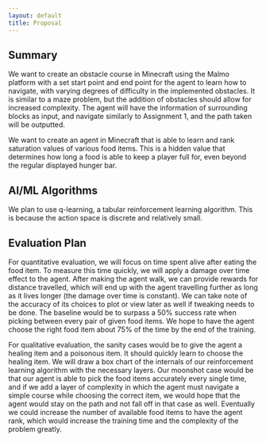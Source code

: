 ```yaml
---
layout: default
title: Proposal
---
```


## Summary
We want to create an obstacle course in Minecraft using the Malmo platform with a set start point and end point for the agent to learn how to navigate, with varying degrees of difficulty in the implemented obstacles. It is similar to a maze problem, but the addition of obstacles should allow for increased complexity. The agent will have the information of surrounding blocks as input, and navigate similarly to Assignment 1, and the path taken will be outputted. 

We want to create an agent in Minecraft that is able to learn and rank saturation values of various food items. This is a hidden value that determines how long a food is able to keep a player full for, even beyond the regular displayed hunger bar.

## AI/ML Algorithms
We plan to use q-learning, a tabular reinforcement learning algorithm. This is because the action space is discrete and relatively small.

## Evaluation Plan
For quantitative evaluation, we will focus on time spent alive after eating the food item. To measure this time quickly, we will apply a damage over time effect to the agent. After making the agent walk, we can provide rewards for distance travelled, which will end up with the agent travelling further as long as it lives longer (the damage over time is constant). We can take note of the accuracy of its choices to plot or view later as well if tweaking needs to be done. The baseline would be to surpass a 50% success rate when picking between every pair of given food items. We hope to have the agent choose the right food item about 75% of the time by the end of the training.

For qualitative evaluation, the sanity cases would be to give the agent a healing item and a poisonous item. It should quickly learn to choose the healing item. We will draw a box chart of the internals of our reinforcement learning algorithm with the necessary layers. Our moonshot case would be that our agent is able to pick the food items accurately every single time, and if we add a layer of complexity in which the agent must navigate a simple course while choosing the correct item, we would hope that the agent would stay on the path and not fall off in that case as well. Eventually we could increase the number of available food items to have the agent rank, which would increase the training time and the complexity of the problem greatly.
